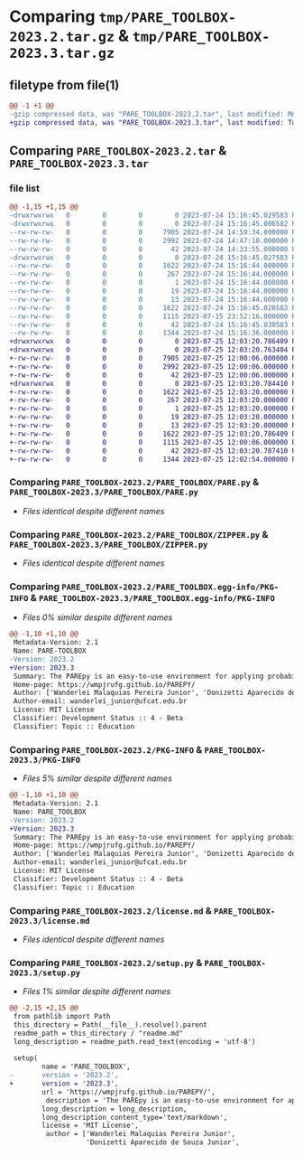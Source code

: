 # Comparing `tmp/PARE_TOOLBOX-2023.2.tar.gz` & `tmp/PARE_TOOLBOX-2023.3.tar.gz`

## filetype from file(1)

```diff
@@ -1 +1 @@
-gzip compressed data, was "PARE_TOOLBOX-2023.2.tar", last modified: Mon Jul 24 15:16:45 2023, max compression
+gzip compressed data, was "PARE_TOOLBOX-2023.3.tar", last modified: Tue Jul 25 12:03:20 2023, max compression
```

## Comparing `PARE_TOOLBOX-2023.2.tar` & `PARE_TOOLBOX-2023.3.tar`

### file list

```diff
@@ -1,15 +1,15 @@
-drwxrwxrwx   0        0        0        0 2023-07-24 15:16:45.029583 PARE_TOOLBOX-2023.2/
-drwxrwxrwx   0        0        0        0 2023-07-24 15:16:45.006582 PARE_TOOLBOX-2023.2/PARE_TOOLBOX/
--rw-rw-rw-   0        0        0     7905 2023-07-24 14:59:34.000000 PARE_TOOLBOX-2023.2/PARE_TOOLBOX/PARE.py
--rw-rw-rw-   0        0        0     2992 2023-07-24 14:47:10.000000 PARE_TOOLBOX-2023.2/PARE_TOOLBOX/ZIPPER.py
--rw-rw-rw-   0        0        0       42 2023-07-24 14:33:55.000000 PARE_TOOLBOX-2023.2/PARE_TOOLBOX/__init__.py
-drwxrwxrwx   0        0        0        0 2023-07-24 15:16:45.027583 PARE_TOOLBOX-2023.2/PARE_TOOLBOX.egg-info/
--rw-rw-rw-   0        0        0     1622 2023-07-24 15:16:44.000000 PARE_TOOLBOX-2023.2/PARE_TOOLBOX.egg-info/PKG-INFO
--rw-rw-rw-   0        0        0      267 2023-07-24 15:16:44.000000 PARE_TOOLBOX-2023.2/PARE_TOOLBOX.egg-info/SOURCES.txt
--rw-rw-rw-   0        0        0        1 2023-07-24 15:16:44.000000 PARE_TOOLBOX-2023.2/PARE_TOOLBOX.egg-info/dependency_links.txt
--rw-rw-rw-   0        0        0       19 2023-07-24 15:16:44.000000 PARE_TOOLBOX-2023.2/PARE_TOOLBOX.egg-info/requires.txt
--rw-rw-rw-   0        0        0       13 2023-07-24 15:16:44.000000 PARE_TOOLBOX-2023.2/PARE_TOOLBOX.egg-info/top_level.txt
--rw-rw-rw-   0        0        0     1622 2023-07-24 15:16:45.028583 PARE_TOOLBOX-2023.2/PKG-INFO
--rw-rw-rw-   0        0        0     1115 2023-07-15 23:52:16.000000 PARE_TOOLBOX-2023.2/license.md
--rw-rw-rw-   0        0        0       42 2023-07-24 15:16:45.030583 PARE_TOOLBOX-2023.2/setup.cfg
--rw-rw-rw-   0        0        0     1344 2023-07-24 15:16:36.000000 PARE_TOOLBOX-2023.2/setup.py
+drwxrwxrwx   0        0        0        0 2023-07-25 12:03:20.786409 PARE_TOOLBOX-2023.3/
+drwxrwxrwx   0        0        0        0 2023-07-25 12:03:20.763404 PARE_TOOLBOX-2023.3/PARE_TOOLBOX/
+-rw-rw-rw-   0        0        0     7905 2023-07-25 12:00:06.000000 PARE_TOOLBOX-2023.3/PARE_TOOLBOX/PARE.py
+-rw-rw-rw-   0        0        0     2992 2023-07-25 12:00:06.000000 PARE_TOOLBOX-2023.3/PARE_TOOLBOX/ZIPPER.py
+-rw-rw-rw-   0        0        0       42 2023-07-25 12:00:06.000000 PARE_TOOLBOX-2023.3/PARE_TOOLBOX/__init__.py
+drwxrwxrwx   0        0        0        0 2023-07-25 12:03:20.784410 PARE_TOOLBOX-2023.3/PARE_TOOLBOX.egg-info/
+-rw-rw-rw-   0        0        0     1622 2023-07-25 12:03:20.000000 PARE_TOOLBOX-2023.3/PARE_TOOLBOX.egg-info/PKG-INFO
+-rw-rw-rw-   0        0        0      267 2023-07-25 12:03:20.000000 PARE_TOOLBOX-2023.3/PARE_TOOLBOX.egg-info/SOURCES.txt
+-rw-rw-rw-   0        0        0        1 2023-07-25 12:03:20.000000 PARE_TOOLBOX-2023.3/PARE_TOOLBOX.egg-info/dependency_links.txt
+-rw-rw-rw-   0        0        0       19 2023-07-25 12:03:20.000000 PARE_TOOLBOX-2023.3/PARE_TOOLBOX.egg-info/requires.txt
+-rw-rw-rw-   0        0        0       13 2023-07-25 12:03:20.000000 PARE_TOOLBOX-2023.3/PARE_TOOLBOX.egg-info/top_level.txt
+-rw-rw-rw-   0        0        0     1622 2023-07-25 12:03:20.786409 PARE_TOOLBOX-2023.3/PKG-INFO
+-rw-rw-rw-   0        0        0     1115 2023-07-25 12:00:06.000000 PARE_TOOLBOX-2023.3/license.md
+-rw-rw-rw-   0        0        0       42 2023-07-25 12:03:20.787410 PARE_TOOLBOX-2023.3/setup.cfg
+-rw-rw-rw-   0        0        0     1344 2023-07-25 12:02:54.000000 PARE_TOOLBOX-2023.3/setup.py
```

### Comparing `PARE_TOOLBOX-2023.2/PARE_TOOLBOX/PARE.py` & `PARE_TOOLBOX-2023.3/PARE_TOOLBOX/PARE.py`

 * *Files identical despite different names*

### Comparing `PARE_TOOLBOX-2023.2/PARE_TOOLBOX/ZIPPER.py` & `PARE_TOOLBOX-2023.3/PARE_TOOLBOX/ZIPPER.py`

 * *Files identical despite different names*

### Comparing `PARE_TOOLBOX-2023.2/PARE_TOOLBOX.egg-info/PKG-INFO` & `PARE_TOOLBOX-2023.3/PARE_TOOLBOX.egg-info/PKG-INFO`

 * *Files 0% similar despite different names*

```diff
@@ -1,10 +1,10 @@
 Metadata-Version: 2.1
 Name: PARE-TOOLBOX
-Version: 2023.2
+Version: 2023.3
 Summary: The PAREpy is an easy-to-use environment for applying probabilistic modeling.
 Home-page: https://wmpjrufg.github.io/PAREPY/
 Author: ['Wanderlei Malaquias Pereira Junior', 'Donizetti Aparecido de Souza Junior', 'Romes Antônio Borges', 'Mateus Pereira da Silva']
 Author-email: wanderlei_junior@ufcat.edu.br
 License: MIT License
 Classifier: Development Status :: 4 - Beta
 Classifier: Topic :: Education
```

### Comparing `PARE_TOOLBOX-2023.2/PKG-INFO` & `PARE_TOOLBOX-2023.3/PKG-INFO`

 * *Files 5% similar despite different names*

```diff
@@ -1,10 +1,10 @@
 Metadata-Version: 2.1
 Name: PARE_TOOLBOX
-Version: 2023.2
+Version: 2023.3
 Summary: The PAREpy is an easy-to-use environment for applying probabilistic modeling.
 Home-page: https://wmpjrufg.github.io/PAREPY/
 Author: ['Wanderlei Malaquias Pereira Junior', 'Donizetti Aparecido de Souza Junior', 'Romes Antônio Borges', 'Mateus Pereira da Silva']
 Author-email: wanderlei_junior@ufcat.edu.br
 License: MIT License
 Classifier: Development Status :: 4 - Beta
 Classifier: Topic :: Education
```

### Comparing `PARE_TOOLBOX-2023.2/license.md` & `PARE_TOOLBOX-2023.3/license.md`

 * *Files identical despite different names*

### Comparing `PARE_TOOLBOX-2023.2/setup.py` & `PARE_TOOLBOX-2023.3/setup.py`

 * *Files 1% similar despite different names*

```diff
@@ -2,15 +2,15 @@
 from pathlib import Path
 this_directory = Path(__file__).resolve().parent
 readme_path = this_directory / "readme.md"
 long_description = readme_path.read_text(encoding = 'utf-8')
 
 setup(
     	name = 'PARE_TOOLBOX',
-    	version = '2023.2',
+    	version = '2023.3',
 		url = 'https://wmpjrufg.github.io/PAREPY/',
         description = 'The PAREpy is an easy-to-use environment for applying probabilistic modeling.',
 		long_description = long_description,
 		long_description_content_type='text/markdown',   
     	license = 'MIT License',
         author = ['Wanderlei Malaquias Pereira Junior', 
                   'Donizetti Aparecido de Souza Junior',
```

